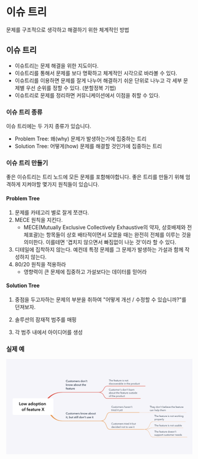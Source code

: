 이슈 트리
==============================================================

문제를 구조적으로 생각하고 해결하기 위한 체계적인 방법

## 이슈 트리
- 이슈트리는 문제 해결을 위한 지도이다.
- 이슈트리를 통해서 문제를 보다 명확하고 체계적인 시각으로 바라볼 수 있다.
- 이슈트리를 이용하면 문제를 잘게 나누어 해결하기 쉬운 단위로 나누고 각 세부 문제별 우선 순위를 정할 수 있다. (분할정복 기법)
- 이슈트리로 문제를 정리하면 커뮤니케이션에서 이점을 취할 수 있다.

### 이슈 트리 종류

이슈 트리에는 두 가지 종류가 있습니다. 

- Problem Tree: 왜(why) 문제가 발생하는가에 집중하는 트리
- Solution Tree: 어떻게(how) 문제를 해결할 것인가에 집중하는 트리

### 이슈 트리 만들기

 좋은 이슈트리는 트리 노드에 모든 문제를 포함해야합니다. 좋은 트리를 만들기 위해 엄격하게 지켜야할 몇가지 원칙들이 있습니다. 


#### Problem Tree

1. 문제를 카테고리 별로 잘게 쪼갠다.
2. MECE 원칙을 지킨다. 
    - MECE(Mutually Exclusive Collectively Exhaustive의 약자, 상호배제와 전체포괄)는 항목들이 상호 배타적이면서 모였을 때는 완전히 전체를 이루는 것을 의미한다. 이를테면 '겹치지 않으면서 빠짐없이 나눈 것'이라 할 수 있다.
3. 디테일에 집착하지 않는다. 예컨데 특정 문제를 그 문제가 발생하는 가설과 함께 작성하지 않는다.
4. 80/20 원칙을 적용하라
    - 영향력이 큰 문제에 집중하고 가설보다는 데이터를 믿어라

#### Solution Tree

1. 중점을 두고자하는 문제의 부분을 취하여 "어떻게 개선 / 수정할 수 있습니까?"를 던져보자.

2. 솔루션의 잠재적 범주를 매핑

3. 각 범주 내에서 아이디어를 생성

### 실제 예

![issue_tree](./issue_tree.png)

